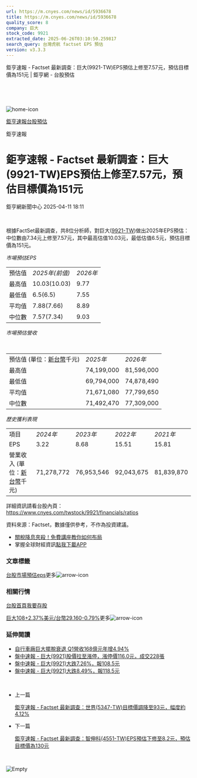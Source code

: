 ```yaml
---
url: https://m.cnyes.com/news/id/5936678
title: https://m.cnyes.com/news/id/5936678
quality_score: 8
company: 巨大
stock_code: 9921
extracted_date: 2025-06-26T03:10:50.259817
search_query: 台灣虎航 factset EPS 預估
version: v3.3.3
---
```


鉅亨速報 - Factset 最新調查：巨大(9921-TW)EPS預估上修至7.57元，預估目標價為151元 | 鉅亨網 - 台股預估

‌

‌

![home-icon](/assets/icons/breadCrumb/symbol-icon-home.svg)

[鉅亨速報](/news/cat/anue_live)[台股預估](/news/cat/tw_forecast)

鉅亨速報

# 鉅亨速報 - Factset 最新調查：巨大(9921-TW)EPS預估上修至7.57元，預估目標價為151元

鉅亨網新聞中心 2025-04-11 18:11

‌

根據FactSet最新調查，共8位分析師，對巨大([9921-TW](https://www.cnyes.com/twstock/9921))做出2025年EPS預估：中位數由7.34元上修至7.57元，其中最高估值10.03元，最低估值6.5元，預估目標價為151元。

*市場預估EPS*

|  |  |  |
| --- | --- | --- |
| 預估值 | *2025年(前值)* | *2026年* |
| 最高值 | 10.03(10.03) | 9.77 |
| 最低值 | 6.5(6.5) | 7.55 |
| 平均值 | 7.88(7.66) | 8.89 |
| 中位數 | 7.57(7.34) | 9.03 |

*市場預估營收*

‌

|  |  |  |
| --- | --- | --- |
| 預估值 (單位：[新台幣](https://invest.cnyes.com/forex/detail/usdtwd)千元) | *2025年* | *2026年* |
| 最高值 | 74,199,000 | 81,596,000 |
| 最低值 | 69,794,000 | 74,878,490 |
| 平均值 | 71,671,080 | 77,799,650 |
| 中位數 | 71,492,470 | 77,309,000 |

*歷史獲利表現*

|  |  |  |  |  |
| --- | --- | --- | --- | --- |
| 項目 | *2024年* | *2023年* | *2022年* | *2021年* |
| EPS | 3.22 | 8.68 | 15.51 | 15.81 |
| 營業收入 (單位：[新台幣](https://invest.cnyes.com/forex/detail/usdtwd)千元) | 71,278,772 | 76,953,546 | 92,043,675 | 81,839,870 |

詳細資訊請看台股內頁：  
<https://www.cnyes.com/twstock/9921/financials/ratios>

資料來源：Factset，數據僅供參考，不作為投資建議。

* [關稅降息夾殺！免費講座教你如何布局](https://www.rsc.com.tw/Cnyes_RSC/SeminarBooking2025InvestmentOutlook.aspx?utm_source=anue&utm_medium=usstocks_end)
* 掌握全球財經資訊[點我下載APP](http://www.cnyes.com/app/?utm_source=mweb&utm_medium=HamMenuBanner&utm_campaign=fixed&utm_content=entr)

### 文章標籤

[台股](https://news.cnyes.com/tag/台股 "台股")[市場預估](https://news.cnyes.com/tag/市場預估 "市場預估")[eps](https://news.cnyes.com/tag/eps "eps")更多![arrow-icon](/assets/icons/arrows/arrow-down.svg)

### 相關行情

[台股首頁](https://www.cnyes.com/twstock)[我要存股](https://supr.link/8OHaU)

[巨大108+2.37%](https://www.cnyes.com/twstock/9921)[美元/台幣29.160-0.79%](https://invest.cnyes.com/forex/detail/USDTWD)更多![arrow-icon](/assets/icons/arrows/arrow-down.svg)

### 延伸閱讀

* [自行車廠巨大擺脫衰退 Q1營收168億元年增4.94%](/news/id/5935560)
* [盤中速報 - 巨大(9921)股價拉至漲停，漲停價116.0元，成交228張](/news/id/5932980)
* [盤中速報 - 巨大(9921)大跌7.26%，報108.5元](/news/id/5929586)
* [盤中速報 - 巨大(9921)大跌8.49%，報118.5元](/news/id/5926566)

‌

* 上一篇

  [鉅亨速報 - Factset 最新調查：世界(5347-TW)目標價調降至93元，幅度約4.12%](/news/id/5936989)
* 下一篇

  [鉅亨速報 - Factset 最新調查：智伸科(4551-TW)EPS預估下修至8.2元，預估目標價為130元](/news/id/5936266)

‌

![Empty](/assets/icons/skeleton/empty-image.svg)

‌
